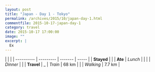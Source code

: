 ```yaml
---
layout: post
title: "Japan - Day 1 - Tokyo"
permalink: /archives/2015/10/japan-day-1.html
commentfile: 2015-10-17-japan-day-1
category: travel
date: 2015-10-17 17:00:00
image: ""
excerpt: |
  Ex
---
```


|            |           |
| ---------- | --------- | ------- | ----- |
| **Stayed** | []()      |
| **Ate**    | _Lunch_   |         |
|            | _Dinner_  |         |
| **Travel** | \_        | _Train_ | 68 km |
|            | _Walking_ | 7.7 km  |

